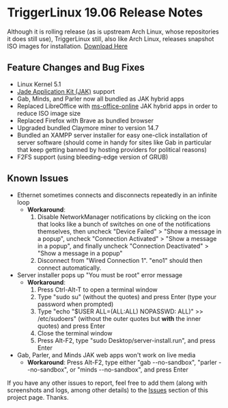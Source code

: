 # TriggerLinux 19.06 Release Notes
Although it is rolling release (as is upstream Arch Linux, whose repositories it does still use), TriggerLinux still, also like Arch Linux, releases snapshot ISO images for installation. [Download Here](https://mega.nz/#!JEdE2IaT!_f9B-2GCRmJnjTgJFyc7ZZ79zdn2V0blXwqiGjGZ3HQ)

## Feature Changes and Bug Fixes

* Linux Kernel 5.1
* [Jade Application Kit (JAK)](https://github.com/codesardine/Jade-Application-Kit) support
* Gab, Minds, and Parler now all bundled as JAK hybrid apps
* Replaced LibreOffice with [ms-office-online](https://aur.archlinux.org/packages/ms-office-online) JAK hybrid apps in order to reduce ISO image size
* Replaced Firefox with Brave as bundled browser
* Upgraded bundled Claymore miner to version 14.7
* Bundled an XAMPP server installer for easy one-click installation of server software (should come in handy for sites like Gab in particular that keep getting banned by hosting providers for political reasons)
* F2FS support (using bleeding-edge version of GRUB)

## Known Issues

* Ethernet sometimes connects and disconnects repeatedly in an infinite loop
  * **Workaround**:
    1. Disable NetworkManager notifications by clicking on the icon that looks like a bunch of switches on one of the notifications themselves, then uncheck "Device Failed" > "Show a message in a popup", uncheck "Connection Activated" > "Show a message in a popup", and finally uncheck "Connection Deactivated" > "Show a message in a popup"
    1. Disconnect from "Wired Connection 1". "eno1" should then connect automatically.
* Server installer pops up "You must be root" error message
  * **Workaround**:
    1. Press Ctrl-Alt-T to open a terminal window
    1. Type "sudo su" (without the quotes) and press Enter (type your password when prompted)
    1. Type "echo "$USER ALL=(ALL:ALL) NOPASSWD: ALL)" >> /etc/sudoers" (without the outer quotes but **with** the inner quotes) and press Enter
    1. Close the terminal window
    1. Press Alt-F2, type "sudo Desktop/server-install.run", and press Enter
* Gab, Parler, and Minds JAK web apps won't work on live media
  * **Workaround**: Press Alt-F2, type either "gab --no-sandbox", "parler --no-sandbox", or "minds --no-sandbox", and press Enter

If you have any other issues to report, feel free to add them (along with screenshots and logs, among other details) to the [Issues](https://github.com/realKennyStrawn93/TriggerLinux/issues) section of this project page. Thanks.
